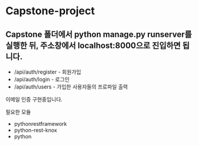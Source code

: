 # Capstone-project

<body>
<h2>Capstone 폴더에서 python manage.py runserver를 실행한 뒤, 주소창에서 localhost:8000으로 진입하면 됩니다.</h2>

- /api/auth/register - 회원가입
- /api/auth/login - 로그인
- /api/auth/users - 가입한 사용자들의 프로파일 출력

이메일 인증 구현중입니다.


필요한 모듈
- pythonrestframework
- python-rest-knox
- python
</body>
